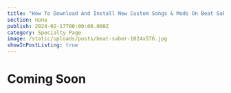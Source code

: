 ```yaml
---
title: "How To Download And Install New Custom Songs & Mods On Beat Saber"
section: none
publish: 2024-02-17T00:00:00.000Z
category: Specialty Page
image: /static/uploads/posts/beat-saber-1024x576.jpg
showInPostListing: true
---
```


# Coming Soon